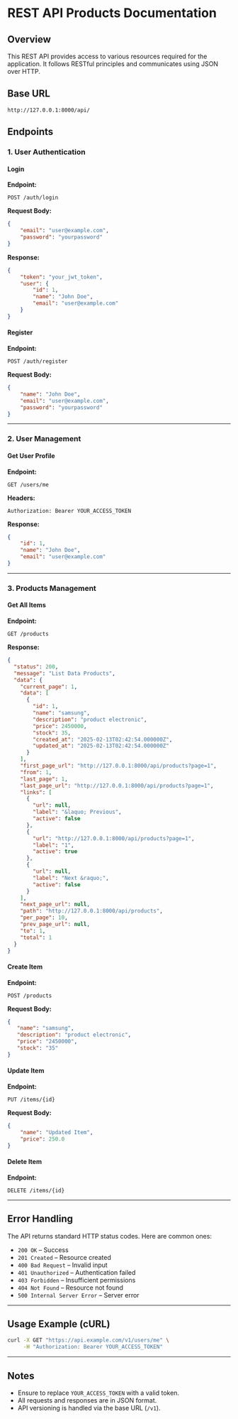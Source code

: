 # REST API Products Documentation

## Overview

This REST API provides access to various resources required for the application. It follows RESTful principles and communicates using JSON over HTTP.

## Base URL

```
http://127.0.0.1:8000/api/
```

## Endpoints

### 1. User Authentication

#### Login

**Endpoint:**

```
POST /auth/login
```

**Request Body:**

```json
{
    "email": "user@example.com",
    "password": "yourpassword"
}
```

**Response:**

```json
{
    "token": "your_jwt_token",
    "user": {
        "id": 1,
        "name": "John Doe",
        "email": "user@example.com"
    }
}
```

#### Register

**Endpoint:**

```
POST /auth/register
```

**Request Body:**

```json
{
    "name": "John Doe",
    "email": "user@example.com",
    "password": "yourpassword"
}
```

---

### 2. User Management

#### Get User Profile

**Endpoint:**

```
GET /users/me
```

**Headers:**

```
Authorization: Bearer YOUR_ACCESS_TOKEN
```

**Response:**

```json
{
    "id": 1,
    "name": "John Doe",
    "email": "user@example.com"
}
```

---

### 3. Products Management

#### Get All Items

**Endpoint:**

```
GET /products
```

**Response:**

```json
{
  "status": 200,
  "message": "List Data Products",
  "data": {
    "current_page": 1,
    "data": [
      {
        "id": 1,
        "name": "samsung",
        "description": "product electronic",
        "price": 2450000,
        "stock": 35,
        "created_at": "2025-02-13T02:42:54.000000Z",
        "updated_at": "2025-02-13T02:42:54.000000Z"
      }
    ],
    "first_page_url": "http://127.0.0.1:8000/api/products?page=1",
    "from": 1,
    "last_page": 1,
    "last_page_url": "http://127.0.0.1:8000/api/products?page=1",
    "links": [
      {
        "url": null,
        "label": "&laquo; Previous",
        "active": false
      },
      {
        "url": "http://127.0.0.1:8000/api/products?page=1",
        "label": "1",
        "active": true
      },
      {
        "url": null,
        "label": "Next &raquo;",
        "active": false
      }
    ],
    "next_page_url": null,
    "path": "http://127.0.0.1:8000/api/products",
    "per_page": 10,
    "prev_page_url": null,
    "to": 1,
    "total": 1
  }
}
```

#### Create Item

**Endpoint:**

```
POST /products
```

**Request Body:**

```json
{
   "name": "samsung",
   "description": "product electronic",
   "price": "2450000",
   "stock": "35"
}
```

#### Update Item

**Endpoint:**

```
PUT /items/{id}
```

**Request Body:**

```json
{
    "name": "Updated Item",
    "price": 250.0
}
```

#### Delete Item

**Endpoint:**

```
DELETE /items/{id}
```

---

## Error Handling

The API returns standard HTTP status codes. Here are common ones:

- `200 OK` – Success
- `201 Created` – Resource created
- `400 Bad Request` – Invalid input
- `401 Unauthorized` – Authentication failed
- `403 Forbidden` – Insufficient permissions
- `404 Not Found` – Resource not found
- `500 Internal Server Error` – Server error

---

## Usage Example (cURL)

```sh
curl -X GET "https://api.example.com/v1/users/me" \
     -H "Authorization: Bearer YOUR_ACCESS_TOKEN"
```

---

## Notes

- Ensure to replace `YOUR_ACCESS_TOKEN` with a valid token.
- All requests and responses are in JSON format.
- API versioning is handled via the base URL (`/v1`).

